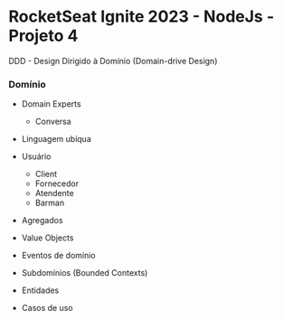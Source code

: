 # RocketSeat Ignite 2023 - NodeJs - Projeto 4

DDD - Design Dirigido à Domínio (Domain-drive Design)

### Domínio

- Domain Experts
  - Conversa
- Linguagem ubíqua

- Usuário
  - Client
  - Fornecedor
  - Atendente
  - Barman

- Agregados
- Value Objects
- Eventos de domínio
- Subdomínios (Bounded Contexts)
- Entidades
- Casos de uso
 